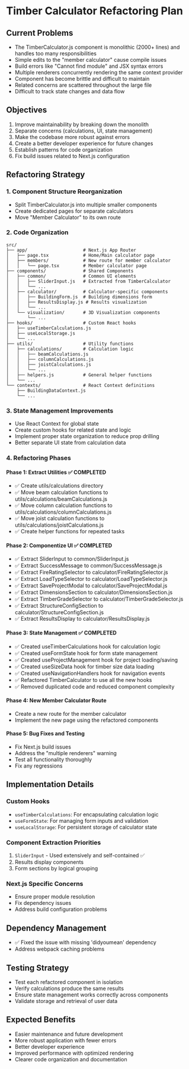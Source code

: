 # Timber Calculator Refactoring Plan

## Current Problems
- The TimberCalculator.js component is monolithic (2000+ lines) and handles too many responsibilities
- Simple edits to the "member calculator" cause compile issues 
- Build errors like "Cannot find module" and JSX syntax errors
- Multiple renderers concurrently rendering the same context provider
- Component has become brittle and difficult to maintain
- Related concerns are scattered throughout the large file
- Difficult to track state changes and data flow

## Objectives
1. Improve maintainability by breaking down the monolith
2. Separate concerns (calculations, UI, state management)
3. Make the codebase more robust against errors
4. Create a better developer experience for future changes
5. Establish patterns for code organization 
6. Fix build issues related to Next.js configuration

## Refactoring Strategy

### 1. Component Structure Reorganization
- Split TimberCalculator.js into multiple smaller components
- Create dedicated pages for separate calculators
- Move "Member Calculator" to its own route

### 2. Code Organization
```
src/
├── app/                     # Next.js App Router
│   ├── page.tsx             # Home/Main calculator page
│   ├── members/             # New route for member calculator
│   │   └── page.tsx         # Member calculator page
├── components/              # Shared Components
│   ├── common/              # Common UI elements
│   │   ├── SliderInput.js   # Extracted from TimberCalculator
│   │   └── ...
│   ├── calculator/          # Calculator-specific components
│   │   ├── BuildingForm.js  # Building dimensions form
│   │   ├── ResultsDisplay.js # Results visualization
│   │   └── ...
│   └── visualization/       # 3D Visualization components 
│       └── ...
├── hooks/                   # Custom React hooks
│   ├── useTimberCalculations.js
│   ├── useLocalStorage.js
│   └── ...
├── utils/                   # Utility functions
│   ├── calculations/        # Calculation logic
│   │   ├── beamCalculations.js
│   │   ├── columnCalculations.js
│   │   ├── joistCalculations.js
│   │   └── ...
│   ├── helpers.js           # General helper functions
│   └── ...
└── contexts/                # React Context definitions
    ├── BuildingDataContext.js
    └── ...
```

### 3. State Management Improvements
- Use React Context for global state
- Create custom hooks for related state and logic
- Implement proper state organization to reduce prop drilling
- Better separate UI state from calculation data

### 4. Refactoring Phases

#### Phase 1: Extract Utilities ✅ COMPLETED
- ✅ Create utils/calculations directory
- ✅ Move beam calculation functions to utils/calculations/beamCalculations.js
- ✅ Move column calculation functions to utils/calculations/columnCalculations.js 
- ✅ Move joist calculation functions to utils/calculations/joistCalculations.js
- ✅ Create helper functions for repeated tasks

#### Phase 2: Componentize UI ✅ COMPLETED
- ✅ Extract SliderInput to common/SliderInput.js
- ✅ Extract SuccessMessage to common/SuccessMessage.js
- ✅ Extract FireRatingSelector to calculator/FireRatingSelector.js
- ✅ Extract LoadTypeSelector to calculator/LoadTypeSelector.js
- ✅ Extract SaveProjectModal to calculator/SaveProjectModal.js
- ✅ Extract DimensionsSection to calculator/DimensionsSection.js
- ✅ Extract TimberGradeSelector to calculator/TimberGradeSelector.js
- ✅ Extract StructureConfigSection to calculator/StructureConfigSection.js
- ✅ Extract ResultsDisplay to calculator/ResultsDisplay.js

#### Phase 3: State Management ✅ COMPLETED
- ✅ Created useTimberCalculations hook for calculation logic
- ✅ Created useFormState hook for form state management
- ✅ Created useProjectManagement hook for project loading/saving
- ✅ Created useSizeData hook for timber size data loading
- ✅ Created useNavigationHandlers hook for navigation events
- ✅ Refactored TimberCalculator to use all the new hooks
- ✅ Removed duplicated code and reduced component complexity

#### Phase 4: New Member Calculator Route
- Create a new route for the member calculator
- Implement the new page using the refactored components

#### Phase 5: Bug Fixes and Testing
- Fix Next.js build issues
- Address the "multiple renderers" warning
- Test all functionality thoroughly
- Fix any regressions

## Implementation Details

### Custom Hooks
- `useTimberCalculations`: For encapsulating calculation logic
- `useFormState`: For managing form inputs and validation
- `useLocalStorage`: For persistent storage of calculator state

### Component Extraction Priorities
1. `SliderInput` - Used extensively and self-contained ✅
2. Results display components
3. Form sections by logical grouping

### Next.js Specific Concerns
- Ensure proper module resolution
- Fix dependency issues
- Address build configuration problems

## Dependency Management
- ✅ Fixed the issue with missing 'didyoumean' dependency
- Address webpack caching problems

## Testing Strategy
- Test each refactored component in isolation
- Verify calculations produce the same results
- Ensure state management works correctly across components
- Validate storage and retrieval of user data

## Expected Benefits
- Easier maintenance and future development
- More robust application with fewer errors
- Better developer experience
- Improved performance with optimized rendering
- Clearer code organization and documentation 